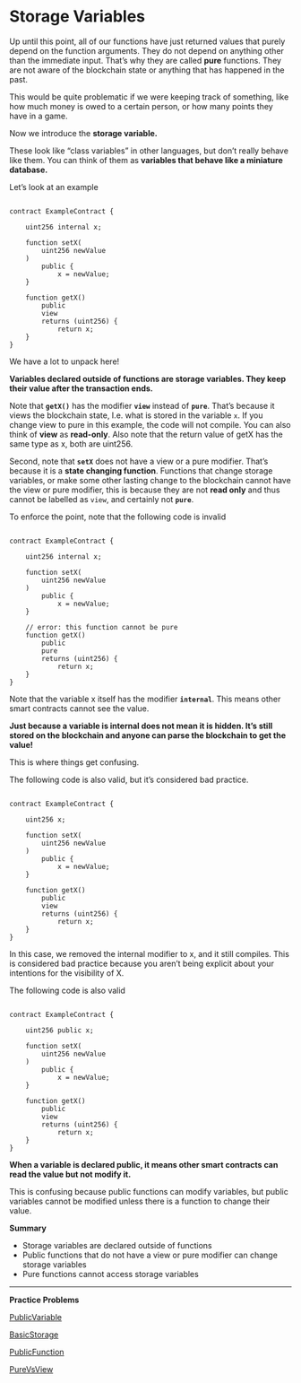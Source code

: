 # Storage Variables

Up until this point, all of our functions have just returned values that purely depend on the function arguments. They do not depend on anything other than the immediate input. That’s why they are called **pure** functions. They are not aware of the blockchain state or anything that has happened in the past.

This would be quite problematic if we were keeping track of something, like how much money is owed to a certain person, or how many points they have in a game.

Now we introduce the **storage variable.**

These look like “class variables” in other languages, but don’t really behave like them. You can think of them as **variables that behave like a miniature database.**

Let’s look at an example

```solidity

contract ExampleContract {

    uint256 internal x;

    function setX(
        uint256 newValue
    ) 
        public {
            x = newValue;
    }
    
    function getX() 
        public 
        view 
        returns (uint256) {
            return x;
    }
}

```

We have a lot to unpack here!

**Variables declared outside of functions are storage variables. They keep their value after the transaction ends.**

Note that **`getX()`** has the modifier **`view`** instead of **`pure`**. That’s because it views the blockchain state, I.e. what is stored in the variable `x`. If you change view to pure in this example, the code will not compile. You can also think of **view** as **read-only**. Also note that the return value of getX has the same type as x, both are uint256.

Second, note that **`setX`** does not have a view or a pure modifier. That’s because it is a **state changing function**. Functions that change storage variables, or make some other lasting change to the blockchain cannot have the view or pure modifier, this is because they are not **read only** and thus cannot be labelled as `view`, and certainly not **`pure`**.

To enforce the point, note that the following code is invalid

```solidity

contract ExampleContract {

    uint256 internal x;

    function setX(
        uint256 newValue
    ) 
        public {
            x = newValue;
    }
    
    // error: this function cannot be pure
    function getX() 
        public 
        pure 
        returns (uint256) {
            return x;
    }
}

```

Note that the variable x itself has the modifier **`internal`**. This means other smart contracts cannot see the value.

**Just because a variable is internal does not mean it is hidden. It’s still stored on the blockchain and anyone can parse the blockchain to get the value!**

This is where things get confusing.

The following code is also valid, but it’s considered bad practice.

```solidity

contract ExampleContract {

    uint256 x;

    function setX(
        uint256 newValue
    ) 
        public {
            x = newValue;
    }
    
    function getX() 
        public 
        view 
        returns (uint256) {
            return x;
    }
}

```

In this case, we removed the internal modifier to x, and it still compiles. This is considered bad practice because you aren’t being explicit about your intentions for the visibility of X.

The following code is also valid

```solidity

contract ExampleContract {

    uint256 public x;

    function setX(
        uint256 newValue
    ) 
        public {
            x = newValue;
    }
    
    function getX() 
        public 
        view 
        returns (uint256) {
            return x;
    }
}

```

**When a variable is declared public, it means other smart contracts can read the value but not modify it.**

This is confusing because public functions can modify variables, but public variables cannot be modified unless there is a function to change their value.

**Summary**

- Storage variables are declared outside of functions
- Public functions that do not have a view or pure modifier can change storage variables
- Pure functions cannot access storage variables

****

**Practice Problems**

[PublicVariable](https://github.com/RareSkills/Solidity-Exercises/tree/main/PublicVariable)

[BasicStorage](https://github.com/RareSkills/Solidity-Exercises/blob/main/BasicStorage/src/BasicStorage.sol)

[PublicFunction](https://github.com/RareSkills/Solidity-Exercises/tree/main/PublicFunction)

[PureVsView](https://github.com/RareSkills/Solidity-Exercises/tree/main/PureVsView)
